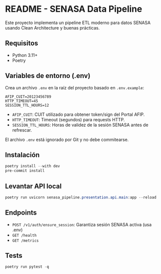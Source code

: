 # README - SENASA Data Pipeline

Este proyecto implementa un pipeline ETL moderno para datos SENASA usando Clean Architecture y buenas prácticas.

## Requisitos
- Python 3.11+
- Poetry

## Variables de entorno (.env)
Crea un archivo `.env` en la raíz del proyecto basado en `.env.example`:

```
AFIP_CUIT=20123456789
HTTP_TIMEOUT=45
SESSION_TTL_HOURS=12
```

- `AFIP_CUIT`: CUIT utilizado para obtener token/sign del Portal AFIP.
- `HTTP_TIMEOUT`: Timeout (segundos) para requests HTTP.
- `SESSION_TTL_HOURS`: Horas de validez de la sesión SENASA antes de refrescar.

El archivo `.env` está ignorado por Git y no debe commitearse.

## Instalación
```powershell
poetry install --with dev
pre-commit install
```

## Levantar API local
```powershell
poetry run uvicorn senasa_pipeline.presentation.api.main:app --reload
```

## Endpoints
- `POST /v1/auth/ensure_session`: Garantiza sesión SENASA activa (usa .env)
- `GET /health`
- `GET /metrics`

## Tests
```powershell
poetry run pytest -q
```
